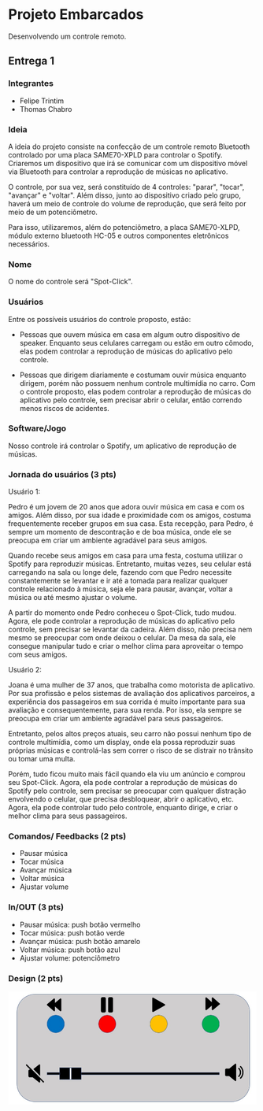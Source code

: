 # Projeto Embarcados

Desenvolvendo um controle remoto.

## Entrega 1

### Integrantes

- Felipe Trintim
- Thomas Chabro

### Ideia

A ideia do projeto consiste na confecção de um controle remoto Bluetooth controlado por uma placa SAME70-XPLD para controlar o Spotify. Criaremos um dispositivo que irá se comunicar com um dispositivo móvel via Bluetooth para controlar a reprodução de músicas no aplicativo.

O controle, por sua vez, será constituído de 4 controles: "parar", "tocar", "avançar" e "voltar". Além disso, junto ao dispositivo criado pelo grupo, haverá um meio de controle do volume de reprodução, que será feito por meio de um potenciômetro.

Para isso, utilizaremos, além do potenciômetro, a placa SAME70-XLPD, módulo externo bluetooth HC-05 e outros componentes eletrônicos necessários.

### Nome

O nome do controle será "Spot-Click".

### Usuários

Entre os possíveis usuários do controle proposto, estão:

- Pessoas que ouvem música em casa em algum outro dispositivo de speaker. Enquanto seus celulares carregam ou estão em outro cômodo, elas podem controlar a reprodução de músicas do aplicativo pelo controle.

- Pessoas que dirigem diariamente e costumam ouvir música enquanto dirigem, porém não possuem nenhum controle multimídia no carro. Com o controle proposto, elas podem controlar a reprodução de músicas do aplicativo pelo controle, sem precisar abrir o celular, então correndo menos riscos de acidentes.

### Software/Jogo

Nosso controle irá controlar o Spotify, um aplicativo de reprodução de músicas.

### Jornada do usuários (3 pts)

Usuário 1:

Pedro é um jovem de 20 anos que adora ouvir música em casa e com os amigos. Além disso, por sua idade e proximidade com os amigos, costuma frequentemente receber grupos em sua casa. Esta recepção, para Pedro, é sempre um momento de descontração e de boa música, onde ele se preocupa em criar um ambiente agradável para seus amigos.

Quando recebe seus amigos em casa para uma festa, costuma utilizar o Spotify para reproduzir músicas. Entretanto, muitas vezes, seu celular está carregando na sala ou longe dele, fazendo com que Pedro necessite constantemente se levantar e ir até a tomada para realizar qualquer controle relacionado à música, seja ele para pausar, avançar, voltar a música ou até mesmo ajustar o volume.

A partir do momento onde Pedro conheceu o Spot-Click, tudo mudou. Agora, ele pode controlar a reprodução de músicas do aplicativo pelo controle, sem precisar se levantar da cadeira. Além disso, não precisa nem mesmo se preocupar com onde deixou o celular. Da mesa da sala, ele consegue manipular tudo e criar o melhor clima para aproveitar o tempo com seus amigos.

Usuário 2:

Joana é uma mulher de 37 anos, que trabalha como motorista de aplicativo. Por sua profissão e pelos sistemas de avaliação dos aplicativos parceiros, a experiência dos passageiros em sua corrida é muito importante para sua avaliação e consequentemente, para sua renda. Por isso, ela sempre se preocupa em criar um ambiente agradável para seus passageiros.

Entretanto, pelos altos preços atuais, seu carro não possui nenhum tipo de controle multimídia, como um display, onde ela possa reproduzir suas próprias músicas e controlá-las sem correr o risco de se distrair no trânsito ou tomar uma multa.

Porém, tudo ficou muito mais fácil quando ela viu um anúncio e comprou seu Spot-Click. Agora, ela pode controlar a reprodução de músicas do Spotify pelo controle, sem precisar se preocupar com qualquer distração envolvendo o celular, que precisa desbloquear, abrir o aplicativo, etc. Agora, ela pode controlar tudo pelo controle, enquanto dirige, e criar o melhor clima para seus passageiros.

### Comandos/ Feedbacks (2 pts)

- Pausar música
- Tocar música
- Avançar música
- Voltar música
- Ajustar volume

### In/OUT (3 pts)

- Pausar música: push botão vermelho
- Tocar música: push botão verde
- Avançar música: push botão amarelo
- Voltar música: push botão azul
- Ajustar volume: potenciômetro

### Design (2 pts)

![Imagem ideal do controle](./imagem-controle.jpeg)
